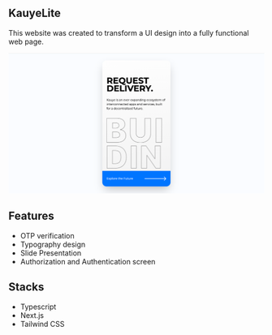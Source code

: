 ## KauyeLite

This website was created to transform a UI design into a fully functional web page.

![Kauye lite site preview](public/site-preview.png)


## Features
- OTP verification
- Typography design
- Slide Presentation
- Authorization and Authentication screen


## Stacks
- Typescript
- Next.js
- Tailwind CSS
